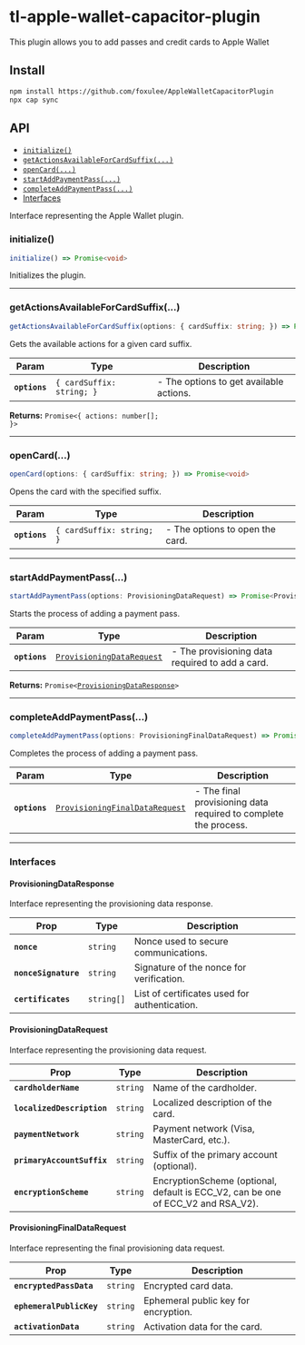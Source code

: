 # tl-apple-wallet-capacitor-plugin

This plugin allows you to add passes and credit cards to Apple Wallet

## Install

```bash
npm install https://github.com/foxulee/AppleWalletCapacitorPlugin
npx cap sync
```

## API

<docgen-index>

* [`initialize()`](#initialize)
* [`getActionsAvailableForCardSuffix(...)`](#getactionsavailableforcardsuffix)
* [`openCard(...)`](#opencard)
* [`startAddPaymentPass(...)`](#startaddpaymentpass)
* [`completeAddPaymentPass(...)`](#completeaddpaymentpass)
* [Interfaces](#interfaces)

</docgen-index>

<docgen-api>
<!--Update the source file JSDoc comments and rerun docgen to update the docs below-->

Interface representing the Apple Wallet plugin.

### initialize()

```typescript
initialize() => Promise<void>
```

Initializes the plugin.

--------------------


### getActionsAvailableForCardSuffix(...)

```typescript
getActionsAvailableForCardSuffix(options: { cardSuffix: string; }) => Promise<{ actions: number[]; }>
```

Gets the available actions for a given card suffix.

| Param         | Type                                 | Description                             |
| ------------- | ------------------------------------ | --------------------------------------- |
| **`options`** | <code>{ cardSuffix: string; }</code> | - The options to get available actions. |

**Returns:** <code>Promise&lt;{ actions: number[]; }&gt;</code>

--------------------


### openCard(...)

```typescript
openCard(options: { cardSuffix: string; }) => Promise<void>
```

Opens the card with the specified suffix.

| Param         | Type                                 | Description                     |
| ------------- | ------------------------------------ | ------------------------------- |
| **`options`** | <code>{ cardSuffix: string; }</code> | - The options to open the card. |

--------------------


### startAddPaymentPass(...)

```typescript
startAddPaymentPass(options: ProvisioningDataRequest) => Promise<ProvisioningDataResponse>
```

Starts the process of adding a payment pass.

| Param         | Type                                                                        | Description                                     |
| ------------- | --------------------------------------------------------------------------- | ----------------------------------------------- |
| **`options`** | <code><a href="#provisioningdatarequest">ProvisioningDataRequest</a></code> | - The provisioning data required to add a card. |

**Returns:** <code>Promise&lt;<a href="#provisioningdataresponse">ProvisioningDataResponse</a>&gt;</code>

--------------------


### completeAddPaymentPass(...)

```typescript
completeAddPaymentPass(options: ProvisioningFinalDataRequest) => Promise<void>
```

Completes the process of adding a payment pass.

| Param         | Type                                                                                  | Description                                                     |
| ------------- | ------------------------------------------------------------------------------------- | --------------------------------------------------------------- |
| **`options`** | <code><a href="#provisioningfinaldatarequest">ProvisioningFinalDataRequest</a></code> | - The final provisioning data required to complete the process. |

--------------------


### Interfaces


#### ProvisioningDataResponse

Interface representing the provisioning data response.

| Prop                 | Type                  | Description                                   |
| -------------------- | --------------------- | --------------------------------------------- |
| **`nonce`**          | <code>string</code>   | Nonce used to secure communications.          |
| **`nonceSignature`** | <code>string</code>   | Signature of the nonce for verification.      |
| **`certificates`**   | <code>string[]</code> | List of certificates used for authentication. |


#### ProvisioningDataRequest

Interface representing the provisioning data request.

| Prop                       | Type                | Description                                                                      |
| -------------------------- | ------------------- | -------------------------------------------------------------------------------- |
| **`cardholderName`**       | <code>string</code> | Name of the cardholder.                                                          |
| **`localizedDescription`** | <code>string</code> | Localized description of the card.                                               |
| **`paymentNetwork`**       | <code>string</code> | Payment network (Visa, MasterCard, etc.).                                        |
| **`primaryAccountSuffix`** | <code>string</code> | Suffix of the primary account (optional).                                        |
| **`encryptionScheme`**     | <code>string</code> | EncryptionScheme (optional, default is ECC_V2, can be one of ECC_V2 and RSA_V2). |


#### ProvisioningFinalDataRequest

Interface representing the final provisioning data request.

| Prop                     | Type                | Description                          |
| ------------------------ | ------------------- | ------------------------------------ |
| **`encryptedPassData`**  | <code>string</code> | Encrypted card data.                 |
| **`ephemeralPublicKey`** | <code>string</code> | Ephemeral public key for encryption. |
| **`activationData`**     | <code>string</code> | Activation data for the card.        |

</docgen-api>
